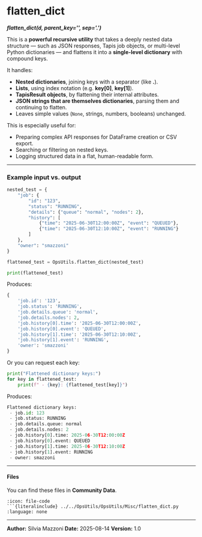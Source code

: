 # flatten_dict

***flatten_dict(d, parent_key='', sep='.')***

This is a **powerful recursive utility** that takes a deeply nested data structure — such as JSON responses, Tapis job objects, or multi-level Python dictionaries — and flattens it into a **single-level dictionary** with compound keys.

It handles:

* **Nested dictionaries**, joining keys with a separator (like **.**).
* **Lists**, using index notation (e.g. **key[0]**, **key[1]**).
* **TapisResult objects**, by flattening their internal attributes.
* **JSON strings that are themselves dictionaries**, parsing them and continuing to flatten.
* Leaves simple values (`None`, strings, numbers, booleans) unchanged.

This is especially useful for:

* Preparing complex API responses for DataFrame creation or CSV export.
* Searching or filtering on nested keys.
* Logging structured data in a flat, human-readable form.

---

### Example input vs. output

```python
nested_test = {
    "job": {
        "id": "123",
        "status": "RUNNING",
        "details": {"queue": "normal", "nodes": 2},
        "history": [
            {"time": "2025-06-30T12:00:00Z", "event": "QUEUED"},
            {"time": "2025-06-30T12:10:00Z", "event": "RUNNING"}
        ]
    },
    "owner": "smazzoni"
}

flattened_test = OpsUtils.flatten_dict(nested_test)

print(flattened_test)
```

Produces:

```python
{
    'job.id': '123',
    'job.status': 'RUNNING',
    'job.details.queue': 'normal',
    'job.details.nodes': 2,
    'job.history[0].time': '2025-06-30T12:00:00Z',
    'job.history[0].event': 'QUEUED',
    'job.history[1].time': '2025-06-30T12:10:00Z',
    'job.history[1].event': 'RUNNING',
    'owner': 'smazzoni'
}
```

Or you can request each key:

```python
print("Flattened dictionary keys:")
for key in flattened_test:
    print(f" - {key}: {flattened_test[key]}")
```

Produces:

```python
Flattened dictionary keys:
 - job.id: 123
 - job.status: RUNNING
 - job.details.queue: normal
 - job.details.nodes: 2
 - job.history[0].time: 2025-06-30T12:00:00Z
 - job.history[0].event: QUEUED
 - job.history[1].time: 2025-06-30T12:10:00Z
 - job.history[1].event: RUNNING
 - owner: smazzoni
```

---

#### Files

You can find these files in **Community Data**.

````{dropdown} flatten_dict.py
:icon: file-code
```{literalinclude} ../../OpsUtils/OpsUtils/Misc/flatten_dict.py
:language: none
````

---

**Author:** Silvia Mazzoni
**Date:** 2025-08-14
**Version:** 1.0